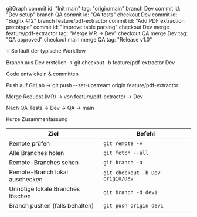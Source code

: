 gitGraph
    commit id: "Init main" tag: "origin/main"
    branch Dev
    commit id: "Dev setup"
    branch QA
    commit id: "QA tests"
    checkout Dev
    commit id: "Bugfix #12"
    branch feature/pdf-extractor
    commit id: "Add PDF extraction prototype"
    commit id: "Improve table parsing"
    checkout Dev
    merge feature/pdf-extractor tag: "Merge MR → Dev"
    checkout QA
    merge Dev tag: "QA approved"
    checkout main
    merge QA tag: "Release v1.0"

💡 So läuft der typische Workflow

Branch aus Dev erstellen → git checkout -b feature/pdf-extractor Dev

Code entwickeln & committen

Push auf GitLab → git push --set-upstream origin feature/pdf-extractor

Merge Request (MR) → von feature/pdf-extractor → Dev

Nach QA-Tests → Dev → QA → main

Kurze Zusammenfassung

| Ziel                             | Befehl                           |
| -------------------------------- | -------------------------------- |
| Remote prüfen                    | `git remote -v`                  |
| Alle Branches holen              | `git fetch --all`                |
| Remote-Branches sehen            | `git branch -a`                  |
| Remote-Branch lokal auschecken   | `git checkout -b Dev origin/Dev` |
| Unnötige lokale Branches löschen | `git branch -d dev1`             |
| Branch pushen (falls behalten)   | `git push origin dev1`           |



